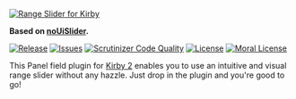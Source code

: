[![Range Slider for Kirby](https://raw.githubusercontent.com/JonasDoebertin/kirby-range-slider/master/logo.gif)](https://github.com/JonasDoebertin/kirby-range-slider/)

**Based on [noUiSlider](https://github.com/leongersen/noUiSlider/).**

[![Release](https://img.shields.io/github/release/jonasdoebertin/kirby-range-slider.svg)](https://github.com/jonasdoebertin/kirby-range-slider/releases)
[![Issues](https://img.shields.io/github/issues/jonasdoebertin/kirby-range-slider.svg)](https://github.com/jonasdoebertin/kirby-range-slider/issues)
[![Scrutinizer Code Quality](https://scrutinizer-ci.com/g/JonasDoebertin/kirby-range-slider/badges/quality-score.png?b=develop)](https://scrutinizer-ci.com/g/JonasDoebertin/kirby-range-slider/?branch=develop)
[![License](https://img.shields.io/badge/license-GPLv3-blue.svg)](https://raw.githubusercontent.com/jonasdoebertin/kirby-range-slider/master/LICENSE)
[![Moral License](https://img.shields.io/badge/buy-moral_license-8dae28.svg)](https://gumroad.com/l/visualmarkdown)

This Panel field plugin for [Kirby 2](http://getkirby.com) enables you to use an intuitive and visual range slider without any hazzle. Just drop in the plugin and you're good to go!

